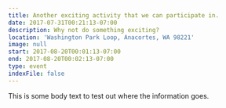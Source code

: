 ```yaml
---
title: Another exciting activity that we can participate in.
date: 2017-07-31T00:21:13-07:00
description: Why not do something exciting?
location: 'Washington Park Loop, Anacortes, WA 98221'
image: null
start: 2017-08-20T00:01:13-07:00
end: 2017-08-20T00:02:13-07:00
type: event
indexFile: false
---
```

This is some body text to test out where the information goes.
